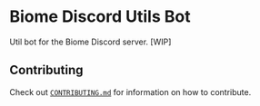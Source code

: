 # Biome Discord Utils Bot

Util bot for the Biome Discord server. [WIP]

## Contributing

Check out [`CONTRIBUTING.md`](CONTRIBUTING.md) for information on how to contribute.
